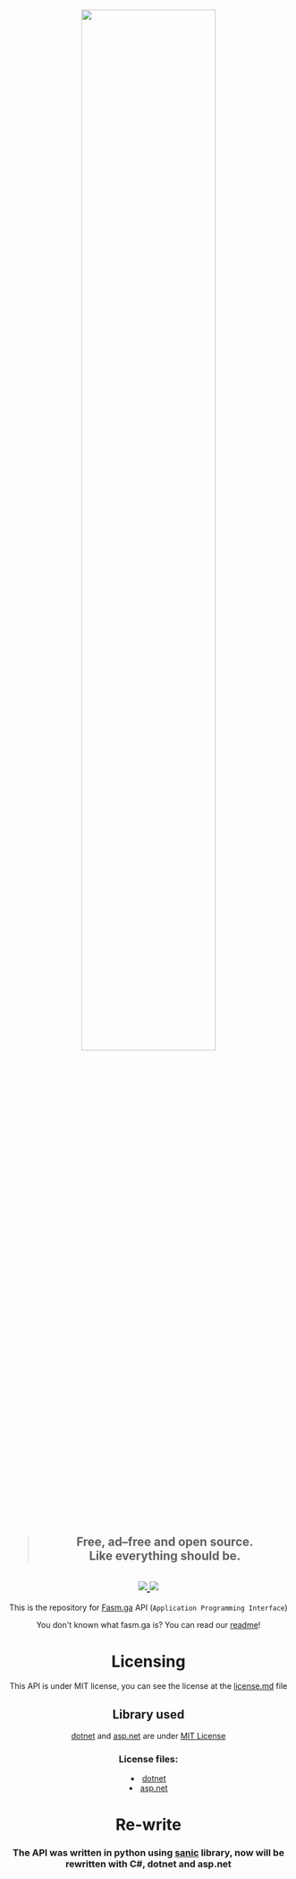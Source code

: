 <h1 align="center">
  <a href="https://www.fasmga.org"><img src="https://github.com/fasm-ga/fasmga/blob/main/assets/big-fucking-frog.png?raw=true" width="69%"/></a>
</h1>

<h2 align="center">
  <blockquote>Free, ad–free and open source.<br>
  Like everything should be.</blockquote>
</h2>

<h2 align="center">
  </a>
    <a href="">
    <img src="https://img.shields.io/static/v1?color=7014e8&label=language&message=dotnet&style=for-the-badge"/>
  </a>
  <a href="">
    <img src="https://img.shields.io/static/v1?color=04977c&label=api+status&message=work+in+progress&style=for-the-badge"/>
  </a>
</h2>

<div align="center">
  This is the repository for <a href="https://www.fasmga.org">Fasm.ga</a> API (<code>Application Programming Interface</code>)

  You don't known what fasm.ga is? You can read our <a href="https://github.com/fasm-ga/fasmga/blob/main/README.md">readme</a>!

  <h1>Licensing</h1>

  <!-- TODO: update the license file url, but for now is good -->

  This API is under MIT license, you can see the license at the <a href="https://github.com/fasm-ga/api/blob/main/License.md">license.md</a> file</a>

  <h2>Library used</h2>

  <a href="https://dotnet.microsoft.com/">dotnet</a> and <a href="https://dotnet.microsoft.com/apps/aspnet">asp.net</a> are under <a href="https://opensource.org/licenses/MIT">MIT License</a></h3>

  <h3>License files:</h3>

  <li>
    <a href="https://github.com/dotnet/runtime/blob/main/LICENSE.TXT">dotnet</a>
  </li>
  <li>
    <a href="https://github.com/dotnet/aspnetcore/blob/main/LICENSE.txt">asp.net</a>
  </li>

  <h1 >Re-write</h1>

  <h3 >The API was written in python using <a href="https://sanicframework.org/">sanic</a> library, now will be rewritten with C#, dotnet and asp.net</h3>
</div>
